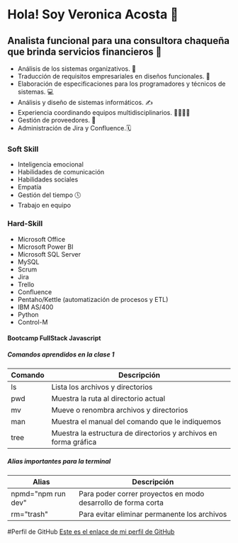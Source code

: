 # Hola! Soy Veronica Acosta 👀
## Analista funcional para una consultora chaqueña que brinda servicios financieros 🤑
* Análisis de los sistemas organizativos.  🏦
* Traducción de requisitos empresariales en diseños funcionales. 📝
* Elaboración de especificaciones para los programadores y técnicos de sistemas. 💻
* Análisis y diseño de sistemas informáticos. ✍
* Experiencia coordinando equipos multidisciplinarios. 👩‍💼👨‍💼
* Gestión de proveedores. 🛒
* Administración de Jira y Confluence.🗓

### Soft Skill
* Inteligencia emocional
* Habilidades de comunicación
* Habilidades sociales
* Empatía 
* Gestión del tiempo 🕔
* Trabajo en equipo

### Hard-Skill
* Microsoft Office
* Microsoft Power BI
* Microsoft SQL Server
* MySQL
* Scrum
* Jira
* Trello
* Confluence
* Pentaho/Kettle (automatización de procesos y ETL)
* IBM AS/400
* Python
* Control-M


#### Bootcamp FullStack Javascript 
##### Comandos aprendidos en la clase 1

| Comando | Descripción                                                     |
|-------- | ----------------------------------------------------------------|
|ls       | Lista los archivos y directorios                                |
|pwd      | Muestra la ruta al directorio actual                            |
|mv       |Mueve o renombra archivos y directorios                          |
|man      |Muestra el manual del comando que le indiquemos                  |
|tree	  | Muestra la estructura de directorios y archivos en forma gráfica|

##### Alias importantes para la terminal

| Alias              | Descripción                                                                |
|--------------------| ----------------------------------------------------------------|
|npmd="npm run dev"  | Para poder correr proyectos en modo desarrollo de forma corta   |
|rm="trash"          | Para evitar eliminar permanente los archivos                    |

#Perfil de GitHub
[Este es el enlace de mi perfil de GitHub](https://github.com/veacosta13)

